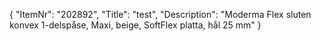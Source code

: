 {
  "ItemNr": "202892",
  "Title": "test",
  "Description": "Moderma Flex sluten konvex 1-delspåse, Maxi, beige, SoftFlex platta, hål 25 mm"
}